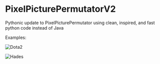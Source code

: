 # PixelPicturePermutatorV2
Pythonic update to PixelPicturePermutator using clean, inspired, and fast python code instead of Java

Examples:

![Dota2](https://github.com/tokotchd/PixelPicturePermutatorV2/blob/master/dota2_output.png?raw=true)

![Hades](https://github.com/tokotchd/PixelPicturePermutatorV2/blob/master/hades_output.png?raw=true)